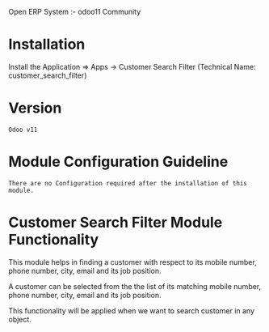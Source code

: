 Open ERP System :- odoo11 Community


Installation 
============

Install the Application => Apps -> Customer Search Filter (Technical Name: customer_search_filter)


Version
========

	Odoo v11


Module Configuration Guideline
================================

	There are no Configuration required after the installation of this module.


Customer Search Filter Module Functionality
================================================

This module helps in finding a customer with respect to its mobile number, phone number, city, 
email and its job position.

A customer can be selected from the the list of its matching mobile number, phone number, city, email and its job position.

This functionality will be applied when we want to search customer in any object.
